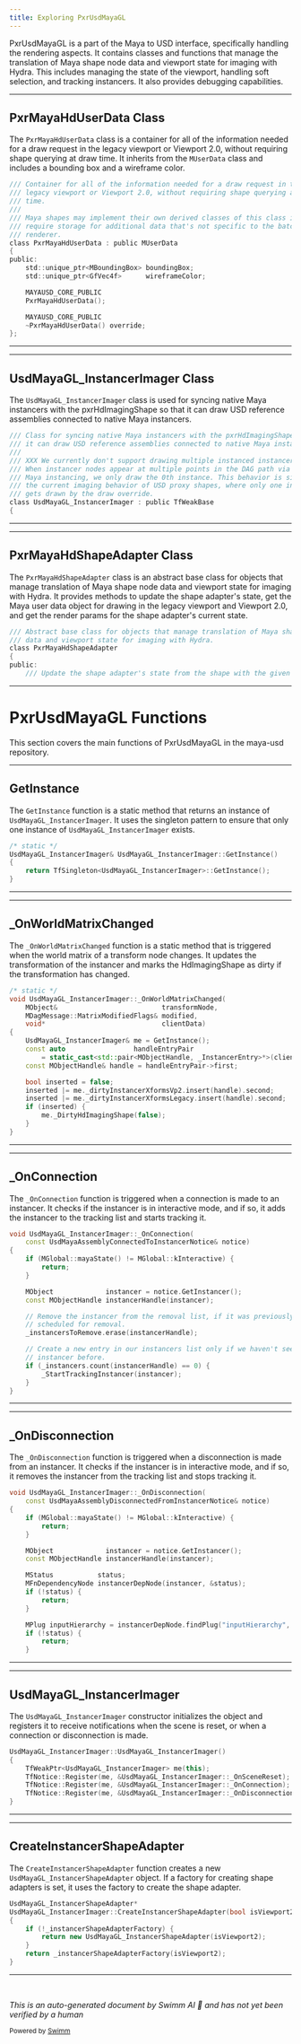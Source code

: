 ```yaml
---
title: Exploring PxrUsdMayaGL
---
```

PxrUsdMayaGL is a part of the Maya to USD interface, specifically handling the rendering aspects. It contains classes and functions that manage the translation of Maya shape node data and viewport state for imaging with Hydra. This includes managing the state of the viewport, handling soft selection, and tracking instancers. It also provides debugging capabilities.

<SwmSnippet path="/lib/mayaUsd/render/pxrUsdMayaGL/userData.h" line="33">

---

## PxrMayaHdUserData Class

The `PxrMayaHdUserData` class is a container for all of the information needed for a draw request in the legacy viewport or Viewport 2.0, without requiring shape querying at draw time. It inherits from the `MUserData` class and includes a bounding box and a wireframe color.

```c
/// Container for all of the information needed for a draw request in the
/// legacy viewport or Viewport 2.0, without requiring shape querying at draw
/// time.
///
/// Maya shapes may implement their own derived classes of this class if they
/// require storage for additional data that's not specific to the batch
/// renderer.
class PxrMayaHdUserData : public MUserData
{
public:
    std::unique_ptr<MBoundingBox> boundingBox;
    std::unique_ptr<GfVec4f>      wireframeColor;

    MAYAUSD_CORE_PUBLIC
    PxrMayaHdUserData();

    MAYAUSD_CORE_PUBLIC
    ~PxrMayaHdUserData() override;
};
```

---

</SwmSnippet>

<SwmSnippet path="/lib/mayaUsd/render/pxrUsdMayaGL/instancerImager.h" line="37">

---

## UsdMayaGL_InstancerImager Class

The `UsdMayaGL_InstancerImager` class is used for syncing native Maya instancers with the pxrHdImagingShape so that it can draw USD reference assemblies connected to native Maya instancers.

```c
/// Class for syncing native Maya instancers with the pxrHdImagingShape so that
/// it can draw USD reference assemblies connected to native Maya instancers.
///
/// XXX We currently don't support drawing multiple instanced instancers.
/// When instancer nodes appear at multiple points in the DAG path via native
/// Maya instancing, we only draw the 0th instance. This behavior is similar to
/// the current imaging behavior of USD proxy shapes, where only one instance
/// gets drawn by the draw override.
class UsdMayaGL_InstancerImager : public TfWeakBase
{
```

---

</SwmSnippet>

<SwmSnippet path="/lib/mayaUsd/render/pxrUsdMayaGL/shapeAdapter.h" line="51">

---

## PxrMayaHdShapeAdapter Class

The `PxrMayaHdShapeAdapter` class is an abstract base class for objects that manage translation of Maya shape node data and viewport state for imaging with Hydra. It provides methods to update the shape adapter's state, get the Maya user data object for drawing in the legacy viewport and Viewport 2.0, and get the render params for the shape adapter's current state.

```c
/// Abstract base class for objects that manage translation of Maya shape node
/// data and viewport state for imaging with Hydra.
class PxrMayaHdShapeAdapter
{
public:
    /// Update the shape adapter's state from the shape with the given
```

---

</SwmSnippet>

# PxrUsdMayaGL Functions

This section covers the main functions of PxrUsdMayaGL in the maya-usd repository.

<SwmSnippet path="/lib/mayaUsd/render/pxrUsdMayaGL/instancerImager.cpp" line="43">

---

## GetInstance

The `GetInstance` function is a static method that returns an instance of `UsdMayaGL_InstancerImager`. It uses the singleton pattern to ensure that only one instance of `UsdMayaGL_InstancerImager` exists.

```c++
/* static */
UsdMayaGL_InstancerImager& UsdMayaGL_InstancerImager::GetInstance()
{
    return TfSingleton<UsdMayaGL_InstancerImager>::GetInstance();
}
```

---

</SwmSnippet>

<SwmSnippet path="/lib/mayaUsd/render/pxrUsdMayaGL/instancerImager.cpp" line="276">

---

## \_OnWorldMatrixChanged

The `_OnWorldMatrixChanged` function is a static method that is triggered when the world matrix of a transform node changes. It updates the transformation of the instancer and marks the HdImagingShape as dirty if the transformation has changed.

```c++
/* static */
void UsdMayaGL_InstancerImager::_OnWorldMatrixChanged(
    MObject&                          transformNode,
    MDagMessage::MatrixModifiedFlags& modified,
    void*                             clientData)
{
    UsdMayaGL_InstancerImager& me = GetInstance();
    const auto                 handleEntryPair
        = static_cast<std::pair<MObjectHandle, _InstancerEntry>*>(clientData);
    const MObjectHandle& handle = handleEntryPair->first;

    bool inserted = false;
    inserted |= me._dirtyInstancerXformsVp2.insert(handle).second;
    inserted |= me._dirtyInstancerXformsLegacy.insert(handle).second;
    if (inserted) {
        me._DirtyHdImagingShape(false);
    }
}
```

---

</SwmSnippet>

<SwmSnippet path="/lib/mayaUsd/render/pxrUsdMayaGL/instancerImager.cpp" line="301">

---

## \_OnConnection

The `_OnConnection` function is triggered when a connection is made to an instancer. It checks if the instancer is in interactive mode, and if so, it adds the instancer to the tracking list and starts tracking it.

```c++
void UsdMayaGL_InstancerImager::_OnConnection(
    const UsdMayaAssemblyConnectedToInstancerNotice& notice)
{
    if (MGlobal::mayaState() != MGlobal::kInteractive) {
        return;
    }

    MObject             instancer = notice.GetInstancer();
    const MObjectHandle instancerHandle(instancer);

    // Remove the instancer from the removal list, if it was previously
    // scheduled for removal.
    _instancersToRemove.erase(instancerHandle);

    // Create a new entry in our instancers list only if we haven't seen this
    // instancer before.
    if (_instancers.count(instancerHandle) == 0) {
        _StartTrackingInstancer(instancer);
    }
}
```

---

</SwmSnippet>

<SwmSnippet path="/lib/mayaUsd/render/pxrUsdMayaGL/instancerImager.cpp" line="322">

---

## \_OnDisconnection

The `_OnDisconnection` function is triggered when a disconnection is made from an instancer. It checks if the instancer is in interactive mode, and if so, it removes the instancer from the tracking list and stops tracking it.

```c++
void UsdMayaGL_InstancerImager::_OnDisconnection(
    const UsdMayaAssemblyDisconnectedFromInstancerNotice& notice)
{
    if (MGlobal::mayaState() != MGlobal::kInteractive) {
        return;
    }

    MObject             instancer = notice.GetInstancer();
    const MObjectHandle instancerHandle(instancer);

    MStatus           status;
    MFnDependencyNode instancerDepNode(instancer, &status);
    if (!status) {
        return;
    }

    MPlug inputHierarchy = instancerDepNode.findPlug("inputHierarchy", &status);
    if (!status) {
        return;
    }

```

---

</SwmSnippet>

<SwmSnippet path="/lib/mayaUsd/render/pxrUsdMayaGL/instancerImager.cpp" line="373">

---

## UsdMayaGL_InstancerImager

The `UsdMayaGL_InstancerImager` constructor initializes the object and registers it to receive notifications when the scene is reset, or when a connection or disconnection is made.

```c++
UsdMayaGL_InstancerImager::UsdMayaGL_InstancerImager()
{
    TfWeakPtr<UsdMayaGL_InstancerImager> me(this);
    TfNotice::Register(me, &UsdMayaGL_InstancerImager::_OnSceneReset);
    TfNotice::Register(me, &UsdMayaGL_InstancerImager::_OnConnection);
    TfNotice::Register(me, &UsdMayaGL_InstancerImager::_OnDisconnection);
}
```

---

</SwmSnippet>

<SwmSnippet path="/lib/mayaUsd/render/pxrUsdMayaGL/instancerImager.cpp" line="410">

---

## CreateInstancerShapeAdapter

The `CreateInstancerShapeAdapter` function creates a new `UsdMayaGL_InstancerShapeAdapter` object. If a factory for creating shape adapters is set, it uses the factory to create the shape adapter.

```c++
UsdMayaGL_InstancerShapeAdapter*
UsdMayaGL_InstancerImager::CreateInstancerShapeAdapter(bool isViewport2)
{
    if (!_instancerShapeAdapterFactory) {
        return new UsdMayaGL_InstancerShapeAdapter(isViewport2);
    }
    return _instancerShapeAdapterFactory(isViewport2);
}
```

---

</SwmSnippet>

&nbsp;

*This is an auto-generated document by Swimm AI 🌊 and has not yet been verified by a human*

<SwmMeta version="3.0.0" repo-id="Z2l0aHViJTNBJTNBbWF5YS11c2QlM0ElM0FnaWxhZG5hdm90" repo-name="maya-usd" doc-type="overview"><sup>Powered by [Swimm](/)</sup></SwmMeta>

